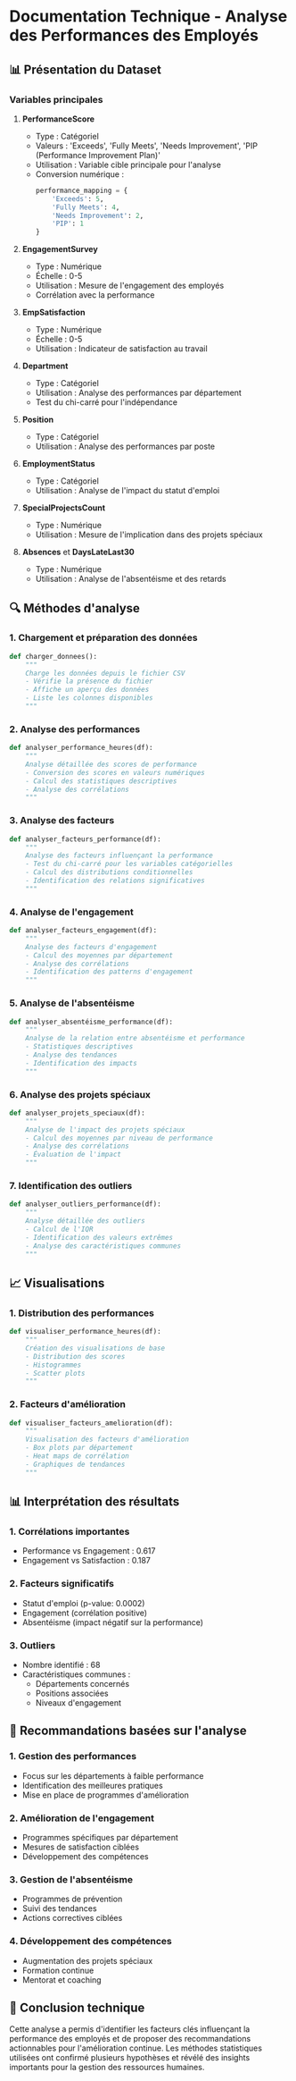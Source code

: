 # Documentation Technique - Analyse des Performances des Employés

## 📊 Présentation du Dataset

### Variables principales
1. **PerformanceScore**
   - Type : Catégoriel
   - Valeurs : 'Exceeds', 'Fully Meets', 'Needs Improvement', 'PIP (Performance Improvement Plan)'
   - Utilisation : Variable cible principale pour l'analyse
   - Conversion numérique : 
     ```python
     performance_mapping = {
         'Exceeds': 5,
         'Fully Meets': 4,
         'Needs Improvement': 2,
         'PIP': 1
     }
     ```

2. **EngagementSurvey**
   - Type : Numérique
   - Échelle : 0-5
   - Utilisation : Mesure de l'engagement des employés
   - Corrélation avec la performance

3. **EmpSatisfaction**
   - Type : Numérique
   - Échelle : 0-5
   - Utilisation : Indicateur de satisfaction au travail

4. **Department**
   - Type : Catégoriel
   - Utilisation : Analyse des performances par département
   - Test du chi-carré pour l'indépendance

5. **Position**
   - Type : Catégoriel
   - Utilisation : Analyse des performances par poste

6. **EmploymentStatus**
   - Type : Catégoriel
   - Utilisation : Analyse de l'impact du statut d'emploi

7. **SpecialProjectsCount**
   - Type : Numérique
   - Utilisation : Mesure de l'implication dans des projets spéciaux

8. **Absences** et **DaysLateLast30**
   - Type : Numérique
   - Utilisation : Analyse de l'absentéisme et des retards

## 🔍 Méthodes d'analyse

### 1. Chargement et préparation des données
```python
def charger_donnees():
    """
    Charge les données depuis le fichier CSV
    - Vérifie la présence du fichier
    - Affiche un aperçu des données
    - Liste les colonnes disponibles
    """
```

### 2. Analyse des performances
```python
def analyser_performance_heures(df):
    """
    Analyse détaillée des scores de performance
    - Conversion des scores en valeurs numériques
    - Calcul des statistiques descriptives
    - Analyse des corrélations
    """
```

### 3. Analyse des facteurs
```python
def analyser_facteurs_performance(df):
    """
    Analyse des facteurs influençant la performance
    - Test du chi-carré pour les variables catégorielles
    - Calcul des distributions conditionnelles
    - Identification des relations significatives
    """
```

### 4. Analyse de l'engagement
```python
def analyser_facteurs_engagement(df):
    """
    Analyse des facteurs d'engagement
    - Calcul des moyennes par département
    - Analyse des corrélations
    - Identification des patterns d'engagement
    """
```

### 5. Analyse de l'absentéisme
```python
def analyser_absentéisme_performance(df):
    """
    Analyse de la relation entre absentéisme et performance
    - Statistiques descriptives
    - Analyse des tendances
    - Identification des impacts
    """
```

### 6. Analyse des projets spéciaux
```python
def analyser_projets_speciaux(df):
    """
    Analyse de l'impact des projets spéciaux
    - Calcul des moyennes par niveau de performance
    - Analyse des corrélations
    - Évaluation de l'impact
    """
```

### 7. Identification des outliers
```python
def analyser_outliers_performance(df):
    """
    Analyse détaillée des outliers
    - Calcul de l'IQR
    - Identification des valeurs extrêmes
    - Analyse des caractéristiques communes
    """
```

## 📈 Visualisations

### 1. Distribution des performances
```python
def visualiser_performance_heures(df):
    """
    Création des visualisations de base
    - Distribution des scores
    - Histogrammes
    - Scatter plots
    """
```

### 2. Facteurs d'amélioration
```python
def visualiser_facteurs_amelioration(df):
    """
    Visualisation des facteurs d'amélioration
    - Box plots par département
    - Heat maps de corrélation
    - Graphiques de tendances
    """
```

## 📊 Interprétation des résultats

### 1. Corrélations importantes
- Performance vs Engagement : 0.617
- Engagement vs Satisfaction : 0.187

### 2. Facteurs significatifs
- Statut d'emploi (p-value: 0.0002)
- Engagement (corrélation positive)
- Absentéisme (impact négatif sur la performance)

### 3. Outliers
- Nombre identifié : 68
- Caractéristiques communes :
  - Départements concernés
  - Positions associées
  - Niveaux d'engagement

## 🎯 Recommandations basées sur l'analyse

### 1. Gestion des performances
- Focus sur les départements à faible performance
- Identification des meilleures pratiques
- Mise en place de programmes d'amélioration

### 2. Amélioration de l'engagement
- Programmes spécifiques par département
- Mesures de satisfaction ciblées
- Développement des compétences

### 3. Gestion de l'absentéisme
- Programmes de prévention
- Suivi des tendances
- Actions correctives ciblées

### 4. Développement des compétences
- Augmentation des projets spéciaux
- Formation continue
- Mentorat et coaching

## 📝 Conclusion technique
Cette analyse a permis d'identifier les facteurs clés influençant la performance des employés et de proposer des recommandations actionnables pour l'amélioration continue. Les méthodes statistiques utilisées ont confirmé plusieurs hypothèses et révélé des insights importants pour la gestion des ressources humaines. 